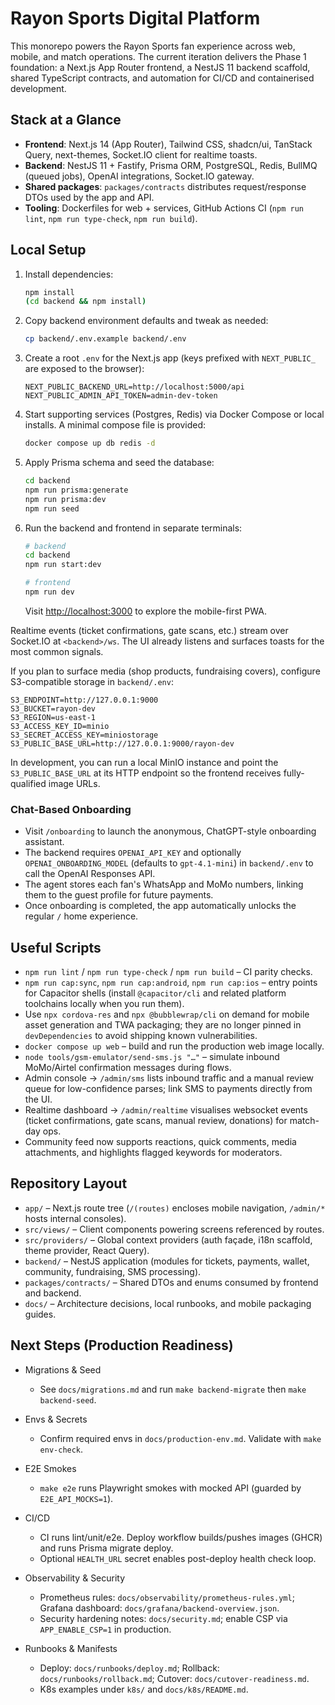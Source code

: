 # Rayon Sports Digital Platform

This monorepo powers the Rayon Sports fan experience across web, mobile, and match operations. The current iteration delivers the Phase 1 foundation: a Next.js App Router frontend, a NestJS 11 backend scaffold, shared TypeScript contracts, and automation for CI/CD and containerised development.

## Stack at a Glance
- **Frontend**: Next.js 14 (App Router), Tailwind CSS, shadcn/ui, TanStack Query, next-themes, Socket.IO client for realtime toasts.
- **Backend**: NestJS 11 + Fastify, Prisma ORM, PostgreSQL, Redis, BullMQ (queued jobs), OpenAI integrations, Socket.IO gateway.
- **Shared packages**: `packages/contracts` distributes request/response DTOs used by the app and API.
- **Tooling**: Dockerfiles for web + services, GitHub Actions CI (`npm run lint`, `npm run type-check`, `npm run build`).

## Local Setup
1. Install dependencies:
   ```bash
   npm install
   (cd backend && npm install)
   ```
2. Copy backend environment defaults and tweak as needed:
   ```bash
   cp backend/.env.example backend/.env
   ```
3. Create a root `.env` for the Next.js app (keys prefixed with `NEXT_PUBLIC_` are exposed to the browser):
   ```
   NEXT_PUBLIC_BACKEND_URL=http://localhost:5000/api
   NEXT_PUBLIC_ADMIN_API_TOKEN=admin-dev-token
   ```
4. Start supporting services (Postgres, Redis) via Docker Compose or local installs. A minimal compose file is provided:
   ```bash
   docker compose up db redis -d
   ```
5. Apply Prisma schema and seed the database:
   ```bash
   cd backend
   npm run prisma:generate
   npm run prisma:dev
   npm run seed
   ```
6. Run the backend and frontend in separate terminals:
   ```bash
   # backend
   cd backend
   npm run start:dev

   # frontend
   npm run dev
   ```
   Visit <http://localhost:3000> to explore the mobile-first PWA.

Realtime events (ticket confirmations, gate scans, etc.) stream over Socket.IO at `<backend>/ws`. The UI already listens and surfaces toasts for the most common signals.

If you plan to surface media (shop products, fundraising covers), configure S3-compatible storage in `backend/.env`:

```
S3_ENDPOINT=http://127.0.0.1:9000
S3_BUCKET=rayon-dev
S3_REGION=us-east-1
S3_ACCESS_KEY_ID=minio
S3_SECRET_ACCESS_KEY=miniostorage
S3_PUBLIC_BASE_URL=http://127.0.0.1:9000/rayon-dev
```

In development, you can run a local MinIO instance and point the `S3_PUBLIC_BASE_URL` at its HTTP endpoint so the frontend receives fully-qualified image URLs.

### Chat-Based Onboarding
- Visit `/onboarding` to launch the anonymous, ChatGPT-style onboarding assistant.
- The backend requires `OPENAI_API_KEY` and optionally `OPENAI_ONBOARDING_MODEL` (defaults to `gpt-4.1-mini`) in `backend/.env` to call the OpenAI Responses API.
- The agent stores each fan's WhatsApp and MoMo numbers, linking them to the guest profile for future payments.
- Once onboarding is completed, the app automatically unlocks the regular `/` home experience.

## Useful Scripts
- `npm run lint` / `npm run type-check` / `npm run build` – CI parity checks.
- `npm run cap:sync`, `npm run cap:android`, `npm run cap:ios` – entry points for Capacitor shells (install `@capacitor/cli` and related platform toolchains locally when you run them).
- Use `npx cordova-res` and `npx @bubblewrap/cli` on demand for mobile asset generation and TWA packaging; they are no longer pinned in `devDependencies` to avoid shipping known vulnerabilities.
- `docker compose up web` – build and run the production web image locally.
- `node tools/gsm-emulator/send-sms.js "…"` – simulate inbound MoMo/Airtel confirmation messages during flows.
- Admin console → `/admin/sms` lists inbound traffic and a manual review queue for low-confidence parses; link SMS to payments directly from the UI.
- Realtime dashboard → `/admin/realtime` visualises websocket events (ticket confirmations, gate scans, manual review, donations) for match-day ops.
- Community feed now supports reactions, quick comments, media attachments, and highlights flagged keywords for moderators.

## Repository Layout
- `app/` – Next.js route tree (`/(routes)` encloses mobile navigation, `/admin/*` hosts internal consoles).
- `src/views/` – Client components powering screens referenced by routes.
- `src/providers/` – Global context providers (auth façade, i18n scaffold, theme provider, React Query).
- `backend/` – NestJS application (modules for tickets, payments, wallet, community, fundraising, SMS processing).
- `packages/contracts/` – Shared DTOs and enums consumed by frontend and backend.
- `docs/` – Architecture decisions, local runbooks, and mobile packaging guides.

## Next Steps (Production Readiness)

- Migrations & Seed
  - See `docs/migrations.md` and run `make backend-migrate` then `make backend-seed`.

- Envs & Secrets
  - Confirm required envs in `docs/production-env.md`. Validate with `make env-check`.

- E2E Smokes
  - `make e2e` runs Playwright smokes with mocked API (guarded by `E2E_API_MOCKS=1`).

- CI/CD
  - CI runs lint/unit/e2e. Deploy workflow builds/pushes images (GHCR) and runs Prisma migrate deploy.
  - Optional `HEALTH_URL` secret enables post-deploy health check loop.

- Observability & Security
  - Prometheus rules: `docs/observability/prometheus-rules.yml`; Grafana dashboard: `docs/grafana/backend-overview.json`.
  - Security hardening notes: `docs/security.md`; enable CSP via `APP_ENABLE_CSP=1` in production.

- Runbooks & Manifests
  - Deploy: `docs/runbooks/deploy.md`; Rollback: `docs/runbooks/rollback.md`; Cutover: `docs/cutover-readiness.md`.
  - K8s examples under `k8s/` and `docs/k8s/README.md`.
